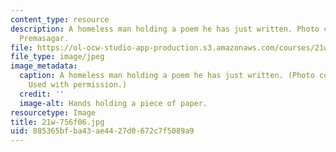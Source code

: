 ```yaml
---
content_type: resource
description: A homeless man holding a poem he has just written. Photo courtesy of
  Premasagar.
file: https://ol-ocw-studio-app-production.s3.amazonaws.com/courses/21w-756-writing-and-reading-poems-fall-2006/885365bfba43ae4427d0672c7f5089a9_21w-756f06.jpg
file_type: image/jpeg
image_metadata:
  caption: A homeless man holding a poem he has just written. (Photo courtesy of [Premasagar](http://premasagar.com/).
    Used with permission.)
  credit: ''
  image-alt: Hands holding a piece of paper.
resourcetype: Image
title: 21w-756f06.jpg
uid: 885365bf-ba43-ae44-27d0-672c7f5089a9
---
```


